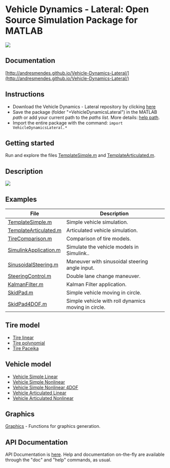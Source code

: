 # Vehicle Dynamics - Lateral: Open Source Simulation Package for MATLAB

![](http://andresmendes.github.io/Vehicle-Dynamics-Lateral/illustrations/AnimationArticulated.gif)

## Documentation

[http://andresmendes.github.io/Vehicle-Dynamics-Lateral/](http://andresmendes.github.io/Vehicle-Dynamics-Lateral/)

## Instructions

* Download the Vehicle Dynamics - Lateral repository by clicking [here](https://github.com/andresmendes/Vehicle-Dynamics-Lateral/archive/master.zip)
* Save the package (folder "+VehicleDynamicsLateral") in the MATLAB _path_ or add your current path to the _paths list_. More details: [help path](http://www.mathworks.com/help/matlab/ref/path.html).
* Import the entire package with the command: `import VehicleDynamicsLateral.*`

## Getting started

Run and explore the files [TemplateSimple.m](http://andresmendes.github.io/Vehicle-Dynamics-Lateral/html/TemplateSimple.html) and [TemplateArticulated.m](http://andresmendes.github.io/Vehicle-Dynamics-Lateral/html/TemplateArticulated.html).

## Description

![](http://andresmendes.github.io/Vehicle-Dynamics-Lateral/illustrations/fluxograma.svg)

## Examples

File | Description
------------ | -------------
[TemplateSimple.m](http://andresmendes.github.io/Vehicle-Dynamics-Lateral/html/TemplateSimple.html) | Simple vehicle simulation.
[TemplateArticulated.m](http://andresmendes.github.io/Vehicle-Dynamics-Lateral/html/TemplateArticulated.html) | Articulated vehicle simulation.
[TireComparison.m](http://andresmendes.github.io/Vehicle-Dynamics-Lateral/html/TireComparison.html) | Comparison of tire models.
[SimulinkApplication.m](http://andresmendes.github.io/Vehicle-Dynamics-Lateral/html/SimulinkApplication.html) | Simulate the vehicle models in Simulink..
[SinusoidalSteering.m](http://andresmendes.github.io/Vehicle-Dynamics-Lateral/html/SinusoidalSteering.html) | Maneuver with sinusoidal steering angle input.
[SteeringControl.m](http://andresmendes.github.io/Vehicle-Dynamics-Lateral/html/SteeringControl.html) | Double lane change maneuver.
[KalmanFilter.m](http://andresmendes.github.io/Vehicle-Dynamics-Lateral/html/KalmanFilter.html) | Kalman Filter application.
[SkidPad.m](http://andresmendes.github.io/Vehicle-Dynamics-Lateral/html/SkidPad.html) | Simple vehicle moving in circle.
[SkidPad4DOF.m](http://andresmendes.github.io/Vehicle-Dynamics-Lateral/html/SkidPad4DOF.html) | Simple vehicle with roll dynamics moving in circle.

## Tire model

* [Tire linear](http://andresmendes.github.io/Vehicle-Dynamics-Lateral/html/DocTireLinear.html)
* [Tire polynomial](http://andresmendes.github.io/Vehicle-Dynamics-Lateral/html/DocTirePolynomial.html)
* [Tire Pacejka](http://andresmendes.github.io/Vehicle-Dynamics-Lateral/html/DocTirePacejka.html)

## Vehicle model

* [Vehicle Simple Linear](http://andresmendes.github.io/Vehicle-Dynamics-Lateral/html/DocVehicleSimpleLinear.html)
* [Vehicle Simple Nonlinear](http://andresmendes.github.io/Vehicle-Dynamics-Lateral/html/DocVehicleSimpleNonlinear.html)
* [Vehicle Simple Nonlinear 4DOF](http://andresmendes.github.io/Vehicle-Dynamics-Lateral/html/DocVehicleSimpleNonlinear4DOF.html)
* [Vehicle Articulated Linear](http://andresmendes.github.io/Vehicle-Dynamics-Lateral/html/DocVehicleArticulatedLinear.html)
* [Vehicle Articulated Nonlinear](http://andresmendes.github.io/Vehicle-Dynamics-Lateral/html/DocVehicleArticulatedNonlinear.html)

## Graphics

[Graphics](http://andresmendes.github.io/Vehicle-Dynamics-Lateral/html/DocGraphics.html) - Functions for graphics generation.

## API Documentation

API Documentation is [here](http://andresmendes.github.io/Vehicle-Dynamics-Lateral/html/api/api.html). Help and documentation on-the-fly are available through the "doc" and "help" commands, as usual.
